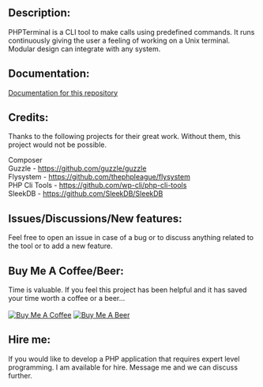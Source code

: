 <h2>Description:</h2>
PHPTerminal is a CLI tool to make calls using predefined commands. It runs continuously giving the user a feeling of working on a Unix terminal. Modular design can integrate with any system.

<h2>Documentation:</h2>

[Documentation for this repository](https://github.com/PHPTerminal/PHPTerminal/wiki/1.-Description)

<h2>Credits:</h2>
Thanks to the following projects for their great work. Without them, this project would not be possible.<br>

Composer<br>
Guzzle - https://github.com/guzzle/guzzle<br>
Flysystem - https://github.com/thephpleague/flysystem<br>
PHP Cli Tools - https://github.com/wp-cli/php-cli-tools<br>
SleekDB - https://github.com/SleekDB/SleekDB<br>

<h2>Issues/Discussions/New features:</h2>
Feel free to open an issue in case of a bug or to discuss anything related to the tool or to add a new feature.

<h2>Buy Me A Coffee/Beer:</h2>
Time is valuable. If you feel this project has been helpful and it has saved your time worth a coffee or a beer...<br><br>
<a href="https://www.buymeacoffee.com/oyeaussie" target="_blank"><img src="https://github.com/oyeaussie/assets/blob/main/buymecoffee.jpg" alt="Buy Me A Coffee"></a>
<a href="https://github.com/sponsors/oyeaussie?frequency=one-time&sponsor=oyeaussie&amount=10" target="_blank"><img src="https://github.com/oyeaussie/assets/blob/main/buymebeer.jpg" alt="Buy Me A Beer"></a>

<h2>Hire me:</h2>
If you would like to develop a PHP application that requires expert level programming. I am available for hire. Message me and we can discuss further.